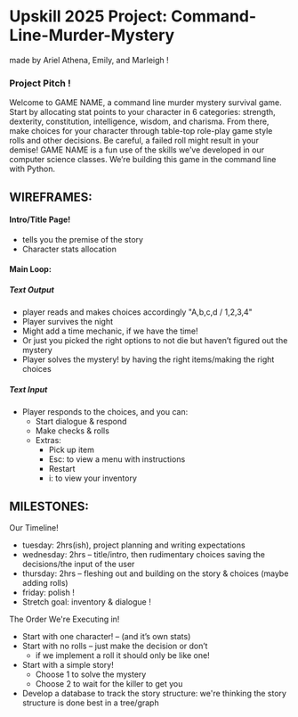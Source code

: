# Upskill 2025 Project: Command-Line-Murder-Mystery
made by Ariel Athena, Emily, and Marleigh !
### Project Pitch !
Welcome to GAME NAME, a command line murder mystery survival game. Start by allocating stat points to your character in 6 categories: strength, dexterity, constitution, intelligence, wisdom, and charisma. From there, make choices for your character through table-top role-play game style rolls and other decisions. Be careful, a failed roll might result in your demise! GAME NAME is a fun use of the skills we’ve developed in our computer science classes. We’re building this game in the command line with Python. 

## WIREFRAMES:

#### Intro/Title Page! 
* tells you the premise of the story
* Character stats allocation
#### Main Loop:
##### Text Output
* player reads and makes choices accordingly "A,b,c,d / 1,2,3,4"
* Player survives the night
* Might add a time mechanic, if we have the time!
* Or just you picked the right options to not die but haven’t figured out the mystery
* Player solves the mystery! by having the right items/making the right choices
##### Text Input
* Player responds to the choices, and you can:
    * Start dialogue & respond
    * Make checks & rolls
    * Extras:
       * Pick up item
       * Esc: to view a menu with instructions
       * Restart
       * i: to view your inventory

## MILESTONES:
Our Timeline!
* tuesday: 2hrs(ish), project planning and writing expectations
* wednesday: 2hrs – title/intro, then rudimentary choices saving the decisions/the input of the user
* thursday: 2hrs – fleshing out and building on the story & choices (maybe adding rolls)
* friday: polish !
* Stretch goal: inventory & dialogue !

The Order We're Executing in!
* Start with one character! – (and it’s own stats)
* Start with no rolls – just make the decision or don’t
    * if we implement a roll it should only be like one!
* Start with a simple story!
    * Choose 1 to solve the mystery
    * Choose 2 to wait for the killer to get you
* Develop a database to track the story structure: we're thinking the story structure is done best in a tree/graph



